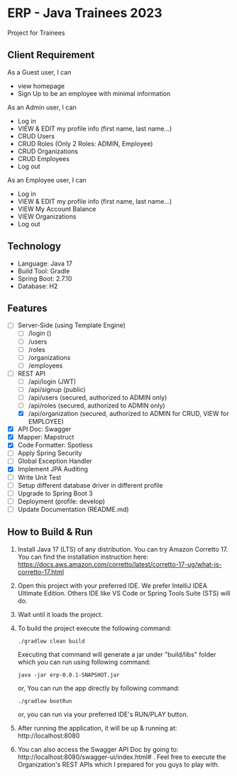 # ERP - Java Trainees 2023

Project for Trainees

## Client Requirement
As a Guest user, I can
- view homepage
- Sign Up to be an employee with minimal information

As an Admin user, I can
- Log in
- VIEW & EDIT my profile info (first name, last name...)
- CRUD Users
- CRUD Roles (Only 2 Roles: ADMIN, Employee)
- CRUD Organizations
- CRUD Employees
- Log out

As an Employee user, I can
- Log in
- VIEW & EDIT my profile info (first name, last name...)
- VIEW My Account Balance
- VIEW Organizations
- Log out

## Technology
* Language: Java 17
* Build Tool: Gradle
* Spring Boot: 2.7.10
* Database: H2

## Features
- [ ] Server-Side (using Template Engine)
   - [ ] /login ()
   - [ ] /users
   - [ ] /roles
   - [ ] /organizations
   - [ ] /employees
- [ ] REST API
   - [ ] /api/login (JWT)
   - [ ] /api/signup (public)
   - [ ] /api/users (secured, authorized to ADMIN only)
   - [ ] /api/roles (secured, authorized to ADMIN only)
   - [X] /api/organization (secured, authorized to ADMIN for CRUD, VIEW for EMPLOYEE)
- [x] API Doc: Swagger
- [x] Mapper: Mapstruct
- [x] Code Formatter: Spotless
- [ ] Apply Spring Security
- [ ] Global Exception Handler
- [x] Implement JPA Auditing
- [ ] Write Unit Test
- [ ] Setup different database driver in different profile
- [ ] Upgrade to Spring Boot 3
- [ ] Deployment (profile: develop)
- [ ] Update Documentation (README.md)

## How to Build & Run
1. Install Java 17 (LTS) of any distribution. You can try Amazon Corretto 17. You can find the installation instruction here: https://docs.aws.amazon.com/corretto/latest/corretto-17-ug/what-is-corretto-17.html

2. Open this project with your preferred IDE. We prefer IntelliJ IDEA Ultimate Edition. Others IDE like VS Code or Spring Tools Suite (STS) will do.

3. Wait until it loads the project. 
4. To build the project execute the following command:
    ```
    ./gradlew clean build
    ```
    Executing that command will generate a jar under "build/libs" folder which you can run using following command:
    ```
    java -jar erp-0.0.1-SNAPSHOT.jar
    ```
    or, You can run the app directly by following command:
    ```
    ./gradlew bootRun
    ```
   or, you can run via your preferred IDE's RUN/PLAY button.
5. After running the application, it will be up & running at: http://localhost:8080
6. You can also access the Swagger API Doc by going to: http://localhost:8080/swagger-ui/index.html# . Feel free to execute the Organization's REST APIs which I prepared for you guys to play with.
